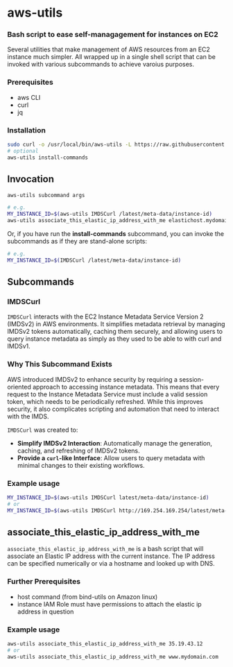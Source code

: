 # aws-utils

### Bash script to ease self-managagement for instances on EC2

Several utilities that make management of AWS resources from an EC2 instance much simpler.
All wrapped up in a single shell script that can be invoked with various subcommands to achieve
varoius purposes.

### Prerequisites

- aws CLI
- curl
- jq

### Installation

   ```bash
   sudo curl -o /usr/local/bin/aws-utils -L https://raw.githubusercontent.com/stevemadere/aws-utils/latest/aws-utils && sudo chmod 755 /usr/local/bin/aws-utils
   # optional
   aws-utils install-commands

   ```
## Invocation

```bash
aws-utils subcommand args

# e.g.
MY_INSTANCE_ID=$(aws-utils IMDSCurl /latest/meta-data/instance-id)
aws-utils associate_this_elastic_ip_address_with_me elastichost.mydomain.com

```


Or, if you have run the **install-commands** subcommand, you can invoke the subcommands as if they are stand-alone scripts:

```bash
# e.g.
MY_INSTANCE_ID=$(IMDSCurl /latest/meta-data/instance-id)
```

## Subcommands

### IMDSCurl

`IMDSCurl` interacts with the EC2 Instance Metadata Service Version 2 (IMDSv2) in AWS environments. It simplifies metadata retrieval by managing IMDSv2 tokens automatically, caching them securely, and allowing users to query instance metadata as simply as they used to be able to with curl and IMDSv1.

### Why This Subcommand Exists

AWS introduced IMDSv2 to enhance security by requiring a session-oriented approach to accessing instance metadata. This means that every request to the Instance Metadata Service must include a valid session token, which needs to be periodically refreshed. While this improves security, it also complicates scripting and automation that need to interact with the IMDS. 

`IMDSCurl` was created to:

- **Simplify IMDSv2 Interaction**: Automatically manage the generation, caching, and refreshing of IMDSv2 tokens.
- **Provide a `curl`-like Interface**: Allow users to query metadata with minimal changes to their existing workflows.

### Example usage

```bash
MY_INSTANCE_ID=$(aws-utils IMDSCurl latest/meta-data/instance-id)
# or
MY_INSTANCE_ID=$(aws-utils IMDSCurl http://169.254.169.254/latest/meta-data/instance-id)
```

## associate_this_elastic_ip_address_with_me

`associate_this_elastic_ip_address_with_me` is a bash script that will associate an Elastic IP address with the current instance.  The IP address can be specified numerically or via a hostname and looked up with DNS.

### Further Prerequisites

- host command (from bind-utils on Amazon linux)
- instance IAM Role must have permissions to attach the elastic ip address in question

### Example usage

   ```bash
   aws-utils associate_this_elastic_ip_address_with_me 35.19.43.12
   # or
   aws-utils associate_this_elastic_ip_address_with_me www.mydomain.com
   ```


